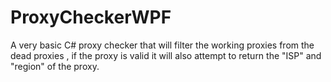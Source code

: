# ProxyCheckerWPF
A very basic C# proxy checker that will filter the working proxies from the dead proxies , if the proxy is valid it will also attempt to return the "ISP" and "region" of the proxy.
